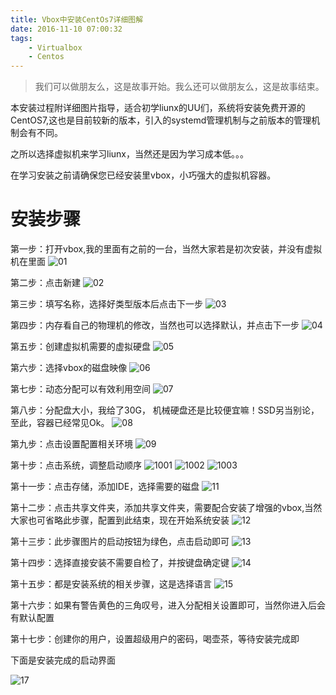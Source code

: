 ```yaml
---
title: Vbox中安装CentOs7详细图解
date: 2016-11-10 07:00:32
tags:
    - Virtualbox
    - Centos
---
```


> 我们可以做朋友么，这是故事开始。我么还可以做朋友么，这是故事结束。

本安装过程附详细图片指导，适合初学liunx的UU们，系统将安装免费开源的CentOS7,这也是目前较新的版本，引入的systemd管理机制与之前版本的管理机制会有不同。

<!-- more -->

之所以选择虚拟机来学习liunx，当然还是因为学习成本低。。。

在学习安装之前请确保您已经安装里vbox，小巧强大的虚拟机容器。

# 安装步骤

第一步：打开vbox,我的里面有之前的一台，当然大家若是初次安装，并没有虚拟机在里面
![01](https://s3.ax1x.com/2021/01/05/sF2x5d.jpg)


第二步：点击新建
![02](https://s3.ax1x.com/2021/01/05/sFRp8I.jpg)


第三步：填写名称，选择好类型版本后点击下一步
![03](https://s3.ax1x.com/2021/01/05/sF2jVe.jpg)


第四步：内存看自己的物理机的修改，当然也可以选择默认，并点击下一步
![04](https://s3.ax1x.com/2021/01/05/sF2vUH.jpg)

第五步：创建虚拟机需要的虚拟硬盘
![05](https://s3.ax1x.com/2021/01/05/sFRSPA.jpg)

第六步：选择vbox的磁盘映像
![06](https://s3.ax1x.com/2021/01/05/sFR92t.jpg)

第七步：动态分配可以有效利用空间
![07](https://s3.ax1x.com/2021/01/05/sFRCxP.jpg)

第八步：分配盘大小，我给了30G， 机械硬盘还是比较便宜嘛！SSD另当别论，至此，容器已经常见Ok。
![08](https://s3.ax1x.com/2021/01/05/sFRiKf.jpg)

第九步：点击设置配置相关环境
![09](https://s3.ax1x.com/2021/01/05/sFRFr8.jpg)

第十步：点击系统，调整启动顺序
![1001](https://s3.ax1x.com/2021/01/05/sFHg7q.jpg)
![1002](https://s3.ax1x.com/2021/01/05/sFHRA0.jpg)
![1003](https://s3.ax1x.com/2021/01/05/sFHWNV.jpg)

第十一步：点击存储，添加IDE，选择需要的磁盘
![11](https://s3.ax1x.com/2021/01/05/sFRkqS.jpg)

第十二步：点击共享文件夹，添加共享文件夹，需要配合安装了增强的vbox,当然大家也可省略此步骤，配置到此结束，现在开始系统安装 
![12](https://s3.ax1x.com/2021/01/05/sFHsXj.jpg)

第十三步：此步骤图片的启动按钮为绿色，点击启动即可
![13](https://s3.ax1x.com/2021/01/05/sFHrcQ.jpg)


第十四步：选择直接安装不需要自检了，并按键盘确定键
![14](https://s3.ax1x.com/2021/01/05/sFHcBn.jpg)


第十五步：都是安装系统的相关步骤，这是选择语言
![15](https://s3.ax1x.com/2021/01/05/sFH6ns.jpg)


第十六步：如果有警告黄色的三角叹号，进入分配相关设置即可，当然你进入后会有默认配置

第十七步：创建你的用户，设置超级用户的密码，喝壶茶，等待安装完成即

下面是安装完成的启动界面

![17](https://s3.ax1x.com/2021/01/05/sFHD1g.jpg)


